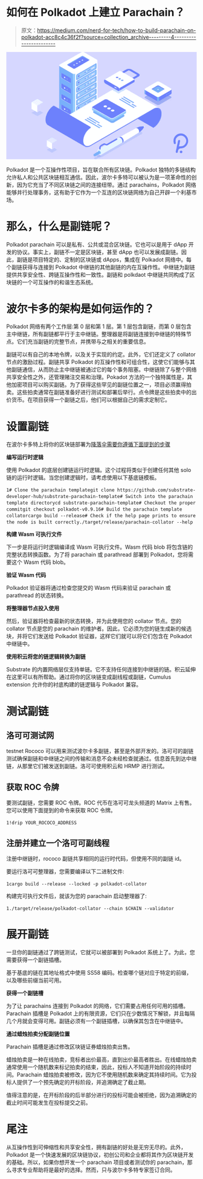 # 如何在 Polkadot 上建立 Parachain？

> 原文：<https://medium.com/nerd-for-tech/how-to-build-parachain-on-polkadot-acc8c4c36f2f?source=collection_archive---------4----------------------->

![](img/00ba1f65c6e29bdba8058fba9a98f9b9.png)

Polkadot 是一个互操作性项目，旨在联合所有区块链。Polkadot 独特的多链结构允许私人和公共区块链相互通信。因此，波尔卡多特可以被认为是一项革命性的创新，因为它充当了不同区块链之间的连接纽带。通过 parachains，Polkadot 网络能够并行处理事务，这有助于它作为一个互连的区块链网络为自己开辟一个利基市场。

# 那么，什么是副链呢？

Polkadot parachain 可以是私有、公共或混合区块链。它也可以是用于 dApp 开发的协议。事实上，副链不一定是区块链，甚至 dApp 也可以发展成副链。因此，副链是项目特定的、定制的区块链或 dApps，集成在 Polkadot 网络中。每个副链获得与连接到 Polkadot 中继链的其他副链的内在互操作性。中继链为副链提供共享安全性、跨链互操作性和一致性。副链和 polkdaot 中继链共同构成了区块链的一个可互操作的和谐生态系统。

# 波尔卡多的架构是如何运作的？

Polkadot 网络有两个工作层:第 0 层和第 1 层。第 1 层包含副链，而第 0 层包含主中继链，所有副链都平行于主中继链。整理器是将副链连接到中继链的特殊节点。它们充当副链的完整节点，并携带与之相关的重要信息。

副链可以有自己的本地令牌，以及关于实现的约定。此外，它们还定义了 collator 节点的激励过程。副链共享 Polkadot 的互操作性和可组合性，这使它们能够与其他副链通信，从而防止主中继链被通过它的每个事务阻塞。中继链除了与整个网络共享安全性之外，还管理赌注交易和治理。Pokadot 方法的一个独特属性是，其他加密项目可以购买副链。为了获得这些罕见的副链位置之一，项目必须赢得拍卖。这些拍卖通常在副链准备好进行测试和部署后举行。点令牌是这些拍卖中的出价货币。在项目获得一个副链之后，他们可以根据自己的需求定制它。

# 设置副链

在波尔卡多特上将你的区块链部署为[降落伞需要你遵循下面提到的步骤](https://www.leewayhertz.com/build-parachain-on-polkadot/)

**编写运行时逻辑**

使用 Polkadot 的底层创建链运行时逻辑。这个过程将类似于创建任何其他 solo 链的运行时逻辑。当您创建逻辑时，请考虑使用以下基底链模板。

`1# Clone the parachain templategit clone https://github.com/substrate-developer-hub/substrate-parachain-template# Switch into the parachain template directorycd substrate-parachain-template# Checkout the proper commitgit checkout polkadot-v0.9.16# Build the parachain template collatorcargo build --release# Check if the help page prints to ensure the node is built correctly./target/release/parachain-collator --help`

**构建 Wasm 可执行文件**

下一步是将运行时逻辑编译成 Wasm 可执行文件。Wasm 代码 blob 将包含链的完整状态转换函数。为了将 parachain 或 parathread 部署到 Polkadot，您将需要这个 Wasm 代码 blob。

**验证 Wasm 代码**

Polkadot 验证器将通过检查您提交的 Wasm 代码来验证 parachain 或 parathread 的状态转换。

**将整理器节点投入使用**

然后，验证器将检查最新的状态转换，并为此使用您的 collator 节点。您的 collator 节点是您的 parachain 的维护者。因此，它必须为您的链生成新的候选块，并将它们发送给 Polkadot 验证器，这样它们就可以将它们包含在 Polkadot 中继链中。

**使用积云将您的链逻辑转换为副链**

Substrate 的内置网络层仅支持单链。它不支持任何连接到中继链的链。积云延伸在这里可以有所帮助。通过将你的区块链变成副线程或副链，Cumulus extension 允许你的衬底构建的链逻辑与 Polkadot 兼容。

# 测试副链

## 洛可可测试网

testnet Rococo 可以用来测试波尔卡多副链，甚至是外部开发的。洛可可的副链测试确保副链和中继链之间的传输和消息不会未经检查就通过。信息首先到达中继链，从那里它们被发送到副链。洛可可使用积云和 HRMP 进行测试。

## 获取 ROC 令牌

要测试副链，您需要 ROC 令牌。ROC 代币在洛可可龙头频道的 Matrix 上有售。您可以使用下面提到的命令来获取 ROC 令牌。

`1!drip YOUR_ROCOCO_ADDRESS​`

## 注册并建立一个洛可可副线程

注册中继链时，rococo 副链共享相同的运行时代码，但使用不同的副链 id。

要运行洛可可整理器，您需要编译以下二进制文件:

`1cargo build --release --locked -p polkadot-collator`

构建完可执行文件后，就该为您的 parachain 启动整理器了:

`1./target/release/polkadot-collator --chain $CHAIN --validator`

# 展开副链

一旦你的副链通过了跨链测试，它就可以被部署到 Polkadot 系统上了。为此，您需要获得一个副链插槽。

基于基底的链在其地址格式中使用 SS58 编码。检查哪个链对应于特定的前缀，以及哪些前缀当前可用。

**获得一个副链槽**

为了让 parachains 连接到 Polkadot 的网络，它们需要占用任何可用的插槽。Parachain 插槽是 Polkadot 上的有限资源，它们只在少数情况下解锁，并且每隔几个月就会变得可用。副链必须有一个副链插槽，以确保其包含在中继链中。

**通过蜡烛拍卖分配副链位置**

Parachain 插槽是通过修改区块链证券蜡烛拍卖出售。

蜡烛拍卖是一种在线拍卖，竞标者出价最高，直到出价最高者胜出。在线蜡烛拍卖通常使用一个随机数来标记拍卖的结束，因此，投标人不知道开始阶段的持续时间。Parachain 蜡烛拍卖被修改，因为它不使用随机数来确定其持续时间。它为投标人提供了一个预先确定的开标阶段，并追溯确定了截止期。

值得注意的是，在开标阶段的后半部分进行的投标可能会被拒绝，因为追溯确定的截止时间可能发生在投标提交之前。

# 尾注

从互操作性到可伸缩性和共享安全性，拥有副链的好处是无穷无尽的。此外，Polkadot 是一个快速发展的区块链协议，初创公司和企业都将其作为区块链开发的基础。所以，如果你想开发一个 parachain 项目或者测试你的 parachain，那么寻求专业帮助将是最好的选择。然而，只与波尔卡多特专家签订合同。